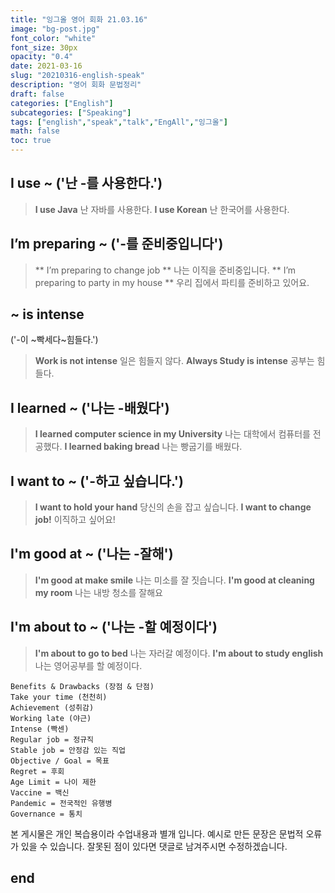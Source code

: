 ```yaml
---
title: "잉그올 영어 회화 21.03.16"
image: "bg-post.jpg"
font_color: "white"
font_size: 30px
opacity: "0.4"
date: 2021-03-16
slug: "20210316-english-speak"
description: "영어 회화 문법정리"
draft: false
categories: ["English"]    
subcategories: ["Speaking"]
tags: ["english","speak","talk","EngAll","잉그올"]
math: false
toc: true
---
```


## 	I use ~ ('난 -를 사용한다.')
> **I use Java** 난 자바를 사용한다.
> **I use Korean** 난 한국어를 사용한다.



## 	I’m preparing ~ ('-를 준비중입니다')
> ** I’m preparing to change job ** 나는 이직을 준비중입니다.
> ** I’m preparing to party in my house ** 우리 집에서 파티를 준비하고 있어요.



## 	 ~ is intense 
 ('-이 ~빡세다~힘들다.')
> **Work is not intense** 일은 힘들지 않다.
> **Always Study is intense** 공부는 힘들다.


## I learned ~ ('나는 -배웠다')
> **I learned computer science in my University** 나는 대학에서 컴퓨터를 전공했다.
> **I learned baking bread** 나는 빵굽기를 배웠다.

##  I want to ~ ('-하고 싶습니다.')
> **I want to hold your hand** 당신의 손을 잡고 싶습니다.
> **I want to change job!** 이직하고 싶어요!


##  I'm good at ~ ('나는 -잘해')
> **I'm good at make smile** 나는 미소를 잘 짓습니다.
> **I'm good at cleaning my room** 나는 내방 청소를 잘해요


##  I'm about to ~ ('나는 -할 예정이다')
> **I'm about to go to bed** 나는 자러갈 예정이다.
> **I'm about to study english** 나는 영어공부를 할 예정이다.

```
Benefits & Drawbacks (장점 & 단점)
Take your time (천천히) 
Achievement (성취감)
Working late (야근) 
Intense (빡센) 
Regular job = 정규직
Stable job = 안정감 있는 직업 
Objective / Goal = 목표
Regret = 후회
Age Limit = 나이 제한
Vaccine = 백신
Pandemic = 전국적인 유행병
Governance = 통치 
```

본 게시물은 개인 복습용이라 수업내용과 별개 입니다.
예시로 만든 문장은 문법적 오류가 있을 수 있습니다. 
잘못된 점이 있다면 댓글로 남겨주시면 수정하겠습니다. 

## end